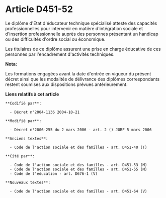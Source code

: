 # Article D451-52

Le diplôme d'Etat d'éducateur technique spécialisé atteste des capacités professionnelles pour intervenir en matière
d'intégration sociale et d'insertion professionnelle auprès des personnes présentant un handicap ou des difficultés d'ordre
social ou économique.

Les titulaires de ce diplôme assurent une prise en charge éducative de ces personnes par l'encadrement d'activités
techniques.

**Nota:**

Les formations engagées avant la date d'entrée en vigueur du présent décret ainsi que les modalités de délivrance des
diplômes correspondants restent soumises aux dispositions prévues antérieurement.

**Liens relatifs à cet article**

	**Codifié par**:

	  - Décret n°2004-1136 2004-10-21

	**Modifié par**:

	  - Décret n°2006-255 du 2 mars 2006 - art. 2 () JORF 5 mars 2006

	**Anciens textes**:

	  - Code de l'action sociale et des familles - art. D451-40 (T)

	**Cité par**:

	  - Code de l'action sociale et des familles - art. D451-53 (M)
	  - Code de l'action sociale et des familles - art. D451-55 (M)
	  - Code de l'éducation - art. D676-1 (V)

	**Nouveaux textes**:

	  - Code de l'action sociale et des familles - art. D451-64 (V)
